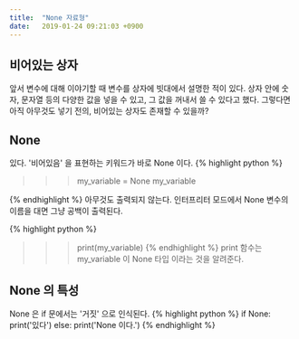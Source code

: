 ```yaml
---
title:  "None 자료형"
date:   2019-01-24 09:21:03 +0900
---
```


## 비어있는 상자
앞서 변수에 대해 이야기할 때 변수를 상자에 빗대에서 설명한 적이 있다.
상자 안에 숫자, 문자열 등의 다양한 값을 넣을 수 있고, 그 값을 꺼내서 쓸 수 있다고 했다.
그렇다면 아직 아무것도 넣기 전의, 비어있는 상자도 존재할 수 있을까?


## None
있다. '비어있음' 을 표현하는 키워드가 바로 None 이다.
{% highlight python %}
>>> my_variable = None
>>> my_variable

{% endhighlight %}
아무것도 출력되지 않는다. 인터프리터 모드에서 None 변수의 이름을 대면
그냥 공백이 출력된다.

{% highlight python %}
>>> print(my_variable)
{% endhighlight %}
print 함수는 my_variable 이 None 타입 이라는 것을 알려준다.

## None 의 특성
None 은 if 문에서는 '거짓' 으로 인식된다.
{% highlight python %}
if None:
    print('있다')
else:
    print('None 이다.')
{% endhighlight %}


